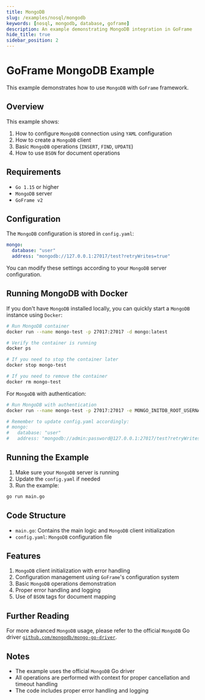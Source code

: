 ```yaml
---
title: MongoDB
slug: /examples/nosql/mongodb
keywords: [nosql, mongodb, database, goframe]
description: An example demonstrating MongoDB integration in GoFrame
hide_title: true
sidebar_position: 2
---
```


# GoFrame MongoDB Example

This example demonstrates how to use `MongoDB` with `GoFrame` framework.

## Overview

This example shows:
1. How to configure `MongoDB` connection using `YAML` configuration
2. How to create a `MongoDB` client
3. Basic `MongoDB` operations (`INSERT`, `FIND`, `UPDATE`)
4. How to use `BSON` for document operations

## Requirements

- `Go 1.15` or higher
- `MongoDB` server
- `GoFrame v2`

## Configuration

The `MongoDB` configuration is stored in `config.yaml`:

```yaml
mongo:
  database: "user"
  address: "mongodb://127.0.0.1:27017/test?retryWrites=true"
```

You can modify these settings according to your `MongoDB` server configuration.

## Running MongoDB with Docker

If you don't have `MongoDB` installed locally, you can quickly start a `MongoDB` instance using `Docker`:

```bash
# Run MongoDB container
docker run --name mongo-test -p 27017:27017 -d mongo:latest

# Verify the container is running
docker ps

# If you need to stop the container later
docker stop mongo-test

# If you need to remove the container
docker rm mongo-test
```

For `MongoDB` with authentication:

```bash
# Run MongoDB with authentication
docker run --name mongo-test -p 27017:27017 -e MONGO_INITDB_ROOT_USERNAME=admin -e MONGO_INITDB_ROOT_PASSWORD=password -d mongo:latest

# Remember to update config.yaml accordingly:
# mongo:
#   database: "user"
#   address: "mongodb://admin:password@127.0.0.1:27017/test?retryWrites=true"
```

## Running the Example

1. Make sure your `MongoDB` server is running
2. Update the `config.yaml` if needed
3. Run the example:

```bash
go run main.go
```

## Code Structure

- `main.go`: Contains the main logic and `MongoDB` client initialization
- `config.yaml`: `MongoDB` configuration file

## Features

1. `MongoDB` client initialization with error handling
2. Configuration management using `GoFrame`'s configuration system
3. Basic `MongoDB` operations demonstration
4. Proper error handling and logging
5. Use of `BSON` tags for document mapping

## Further Reading

For more advanced `MongoDB` usage, please refer to the official `MongoDB` Go driver [`github.com/mongodb/mongo-go-driver`](https://github.com/mongodb/mongo-go-driver).

## Notes

- The example uses the official `MongoDB` Go driver
- All operations are performed with context for proper cancellation and timeout handling
- The code includes proper error handling and logging
